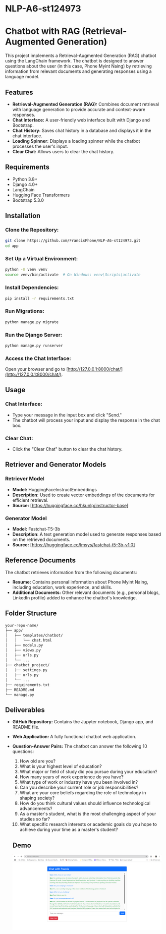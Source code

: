 # NLP-A6-st124973

# Chatbot with RAG (Retrieval-Augmented Generation)

This project implements a Retrieval-Augmented Generation (RAG) chatbot using the LangChain framework. The chatbot is designed to answer questions about the user (in this case, Phone Myint Naing) by retrieving information from relevant documents and generating responses using a language model.

## Features

- **Retrieval-Augmented Generation (RAG):** Combines document retrieval with language generation to provide accurate and context-aware responses.
- **Chat Interface:** A user-friendly web interface built with Django and Bootstrap.
- **Chat History:** Saves chat history in a database and displays it in the chat interface.
- **Loading Spinner:** Displays a loading spinner while the chatbot processes the user's input.
- **Clear Chat:** Allows users to clear the chat history.

## Requirements

- Python 3.8+
- Django 4.0+
- LangChain
- Hugging Face Transformers
- Bootstrap 5.3.0

## Installation

### Clone the Repository:

```bash
git clone https://github.com/FrancisPhone/NLP-A6-st124973.git
cd app
```

### Set Up a Virtual Environment:

```bash
python -m venv venv
source venv/bin/activate  # On Windows: venv\Scripts\activate
```

### Install Dependencies:

```bash
pip install -r requirements.txt
```

### Run Migrations:

```bash
python manage.py migrate
```

### Run the Django Server:

```bash
python manage.py runserver
```

### Access the Chat Interface:

Open your browser and go to [http://127.0.0.1:8000/chat/](http://127.0.0.1:8000/chat/).

## Usage

### Chat Interface:

- Type your message in the input box and click "Send."
- The chatbot will process your input and display the response in the chat box.

### Clear Chat:

- Click the "Clear Chat" button to clear the chat history.

## Retriever and Generator Models

### Retriever Model

- **Model:** HuggingFaceInstructEmbeddings
- **Description:** Used to create vector embeddings of the documents for efficient retrieval.
- **Source:** [https://huggingface.co/hkunlp/instructor-base]

### Generator Model

- **Model:** Fastchat-T5-3b
- **Description:** A text generation model used to generate responses based on the retrieved documents.
- **Source:** [https://huggingface.co/lmsys/fastchat-t5-3b-v1.0]

## Reference Documents

The chatbot retrieves information from the following documents:

- **Resume:** Contains personal information about Phone Myint Naing, including education, work experience, and skills.
- **Additional Documents:** Other relevant documents (e.g., personal blogs, LinkedIn profile) added to enhance the chatbot's knowledge.

## Folder Structure

```
your-repo-name/
├── app/
│   ├── templates/chatbot/
│   │   └── chat.html
│   ├── models.py
│   ├── views.py
│   ├── urls.py
│   └── ...
├── chatbot_project/
│   ├── settings.py
│   ├── urls.py
│   └── ...
├── requirements.txt
├── README.md
└── manage.py
```

## Deliverables

- **GitHub Repository:** Contains the Jupyter notebook, Django app, and README file.
- **Web Application:** A fully functional chatbot web application.
- **Question-Answer Pairs:** The chatbot can answer the following 10 questions:

  1. How old are you?
  2. What is your highest level of education?
  3. What major or field of study did you pursue during your education?
  4. How many years of work experience do you have?
  5. What type of work or industry have you been involved in?
  6. Can you describe your current role or job responsibilities?
  7. What are your core beliefs regarding the role of technology in shaping society?
  8. How do you think cultural values should influence technological advancements?
  9. As a master's student, what is the most challenging aspect of your studies so far?
  10. What specific research interests or academic goals do you hope to achieve during your time as a master's student?

  ## Demo
  ![APP IMAGE](demo.png)